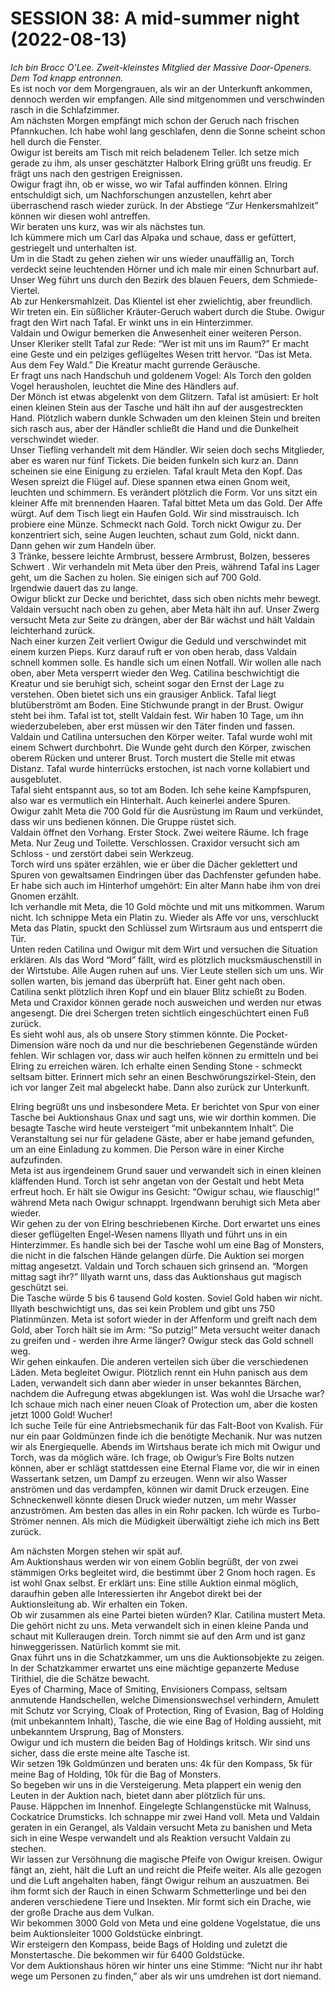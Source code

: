 <!-- Copyright 2020-2025 Dominik Jan Schott. All rights reserved. The license agreement is define in the LICENSE file in the root folder. -->
# **SESSION 38: A mid-summer night	(2022-08-13)**

*Ich bin Brocc O'Lee. Zweit-kleinstes Mitglied der Massive Door-Openers. Dem Tod knapp entronnen.*  
Es ist noch vor dem Morgengrauen, als wir an der Unterkunft ankommen, dennoch werden wir empfangen. Alle sind mitgenommen und verschwinden rasch in die Schlafzimmer.  
Am nächsten Morgen empfängt mich schon der Geruch nach frischen Pfannkuchen. Ich habe wohl lang geschlafen, denn die Sonne scheint schon hell durch die Fenster.  
Owigur ist bereits am Tisch mit reich beladenem Teller. Ich setze mich gerade zu ihm, als unser geschätzter Halbork Elring grüßt uns freudig. Er frägt uns nach den gestrigen Ereignissen.  
Owigur fragt ihn, ob er wisse, wo wir Tafal auffinden können. Elring entschuldigt sich, um Nachforschungen anzustellen, kehrt aber überraschend rasch wieder zurück. In der Abstiege “Zur Henkersmahlzeit” können wir diesen wohl antreffen.  
Wir beraten uns kurz, was wir als nächstes tun.  
Ich kümmere mich um Carl das Alpaka und schaue, dass er gefüttert, gestriegelt und unterhalten ist.  
Um in die Stadt zu gehen ziehen wir uns wieder unauffällig an, Torch verdeckt seine leuchtenden Hörner und ich male mir einen Schnurbart auf.  
Unser Weg führt uns durch den Bezirk des blauen Feuers, dem Schmiede-Viertel.  
Ab zur Henkersmahlzeit. Das Klientel ist eher zwielichtig, aber freundlich.  
Wir treten ein. Ein süßlicher Kräuter-Geruch wabert durch die Stube. Owigur fragt den Wirt nach Tafal. Er winkt uns in ein Hinterzimmer.  
Valdain und Owigur bemerken die Anwesenheit einer weiteren Person. Unser Kleriker stellt Tafal zur Rede: “Wer ist mit uns im Raum?” Er macht eine Geste und ein pelziges geflügeltes Wesen tritt hervor. “Das ist Meta. Aus dem Fey Wald.” Die Kreatur macht gurrende Geräusche.  
Er fragt uns nach Handschuh und goldenem Vogel: Als Torch den golden Vogel herausholen, leuchtet die Mine des Händlers auf.  
Der Mönch ist etwas abgelenkt von dem Glitzern. Tafal ist amüsiert: Er holt einen kleinen Stein aus der Tasche und hält ihn auf der ausgestreckten Hand. Plötzlich wabern dunkle Schwaden um den kleinen Stein und breiten sich rasch aus, aber der Händler schließt die Hand und die Dunkelheit verschwindet wieder.  
Unser Tiefling verhandelt mit dem Händler. Wir seien doch sechs Mitglieder, aber es waren nur fünf Tickets. Die beiden funkeln sich kurz an. Dann scheinen sie eine Einigung zu erzielen. Tafal krault Meta den Kopf. Das Wesen spreizt die Flügel auf. Diese spannen etwa einen Gnom weit, leuchten und schimmern. Es verändert plötzlich die Form. Vor uns sitzt ein kleiner Affe mit brennenden Haaren. Tafal bittet Meta um das Gold. Der Affe würgt. Auf dem Tisch liegt ein Haufen Gold. Wir sind misstrauisch. Ich probiere eine Münze. Schmeckt nach Gold. Torch nickt Owigur zu. Der konzentriert sich, seine Augen leuchten, schaut zum Gold, nickt dann.  
Dann gehen wir zum Handeln über.  
3 Tränke, bessere leichte Armbrust, bessere Armbrust, Bolzen, besseres Schwert . Wir verhandeln mit Meta über den Preis, während Tafal ins Lager geht, um die Sachen zu holen. Sie einigen sich auf 700 Gold.  
Irgendwie dauert das zu lange.  
Owigur blickt zur Decke und berichtet, dass sich oben nichts mehr bewegt. Valdain versucht nach oben zu gehen, aber Meta hält ihn auf. Unser Zwerg versucht Meta zur Seite zu drängen, aber der Bär wächst und hält Valdain leichterhand zurück.  
Nach einer kurzen Zeit verliert Owigur die Geduld und verschwindet mit einem kurzen Pieps. Kurz darauf ruft er von oben herab, dass Valdain schnell kommen solle. Es handle sich um einen Notfall. Wir wollen alle nach oben, aber Meta versperrt wieder den Weg. Catilina beschwichtigt die Kreatur und sie beruhigt sich, scheint sogar den Ernst der Lage zu verstehen. Oben bietet sich uns ein grausiger Anblick. Tafal liegt blutüberströmt am Boden. Eine Stichwunde prangt in der Brust. Owigur steht bei ihm. Tafal ist tot, stellt Valdain fest. Wir haben 10 Tage, um ihn wiederzubeleben, aber erst müssen wir den Täter finden und fassen.  
Valdain und Catilina untersuchen den Körper weiter. Tafal wurde wohl mit einem Schwert durchbohrt. Die Wunde geht durch den Körper, zwischen oberem Rücken und unterer Brust. Torch mustert die Stelle mit etwas Distanz. Tafal wurde hinterrücks erstochen, ist nach vorne kollabiert und ausgeblutet.  
Tafal sieht entspannt aus, so tot am Boden. Ich sehe keine Kampfspuren, also war es vermutlich ein Hinterhalt. Auch keinerlei andere Spuren.  
Owigur zahlt Meta die 700 Gold für die Ausrüstung im Raum und verkündet, dass wir uns bedienen können. Die Gruppe rüstet sich.  
Valdain öffnet den Vorhang. Erster Stock. Zwei weitere Räume. Ich frage Meta. Nur Zeug und Toilette. Verschlossen. Craxidor versucht sich am Schloss \- und zerstört dabei sein Werkzeug.  
Torch wird uns später erzählen, wie er über die Dächer geklettert und Spuren von gewaltsamen Eindringen über das Dachfenster gefunden habe.  
Er habe sich auch im Hinterhof umgehört: Ein alter Mann habe ihm von drei Gnomen erzählt.  
Ich verhandle mit Meta, die 10 Gold möchte und mit uns mitkommen. Warum nicht. Ich schnippe Meta ein Platin zu. Wieder als Affe vor uns, verschluckt Meta das Platin, spuckt den Schlüssel zum Wirtsraum aus und entsperrt die Tür.  
Unten reden Catilina und Owigur mit dem Wirt und versuchen die Situation erklären. Als das Word “Mord” fällt, wird es plötzlich mucksmäuschenstill in der Wirtstube. Alle Augen ruhen auf uns. Vier Leute stellen sich um uns. Wir sollen warten, bis jemand das überprüft hat. Einer geht nach oben.  
Catilina senkt plötzlich ihren Kopf und ein blauer Blitz schießt zu Boden. Meta und Craxidor können gerade noch ausweichen und werden nur etwas angesengt. Die drei Schergen treten sichtlich eingeschüchtert einen Fuß zurück.  
Es sieht wohl aus, als ob unsere Story stimmen könnte. Die Pocket-Dimension wäre noch da und nur die beschriebenen Gegenstände würden fehlen. Wir schlagen vor, dass wir auch helfen können zu ermitteln und bei Elring zu erreichen wären. Ich erhalte einen Sending Stone \- schmeckt seltsam bitter. Erinnert mich sehr an einen Beschwörungszirkel-Stein, den ich vor langer Zeit mal abgeleckt habe. Dann also zurück zur Unterkunft.

Elring begrüßt uns und insbesondere Meta. Er berichtet von Spur von einer Tasche bei Auktionshaus Gnax und sagt uns, wie wir dorthin kommen. Die besagte Tasche wird heute versteigert “mit unbekanntem Inhalt”. Die Veranstaltung sei nur für geladene Gäste, aber er habe jemand gefunden, um an eine Einladung zu kommen. Die Person wäre in einer Kirche aufzufinden.  
Meta ist aus irgendeinem Grund sauer und verwandelt sich in einen kleinen kläffenden Hund. Torch ist sehr angetan von der Gestalt und hebt Meta erfreut hoch. Er hält sie Owigur ins Gesicht: “Owigur schau, wie flauschig\!” während Meta nach Owigur schnappt. Irgendwann beruhigt sich Meta aber wieder.  
Wir gehen zu der von Elring beschriebenen  Kirche. Dort erwartet uns eines dieser geflügelten Engel-Wesen namens Illyath und führt uns in ein Hinterzimmer. Es handle sich bei der Tasche wohl um eine Bag of Monsters, die nicht in die falschen Hände gelangen dürfe. Die Auktion sei morgen mittag angesetzt. Valdain und Torch schauen sich grinsend an. “Morgen mittag sagt ihr?” Illyath warnt uns, dass das Auktionshaus gut magisch geschützt sei.  
Die Tasche würde 5 bis 6 tausend Gold kosten. Soviel Gold haben wir nicht. Illyath beschwichtigt uns, das sei kein Problem und gibt uns 750 Platinmünzen. Meta ist sofort wieder in der Affenform und greift nach dem Gold, aber Torch hält sie im Arm: “So putzig\!” Meta versucht weiter danach zu greifen und \- werden ihre Arme länger? Owigur steck das Gold schnell weg.  
Wir gehen einkaufen. Die anderen verteilen sich über die verschiedenen Läden. Meta begleitet Owigur. Plötzlich rennt ein Huhn panisch aus dem Laden, verwandelt sich dann aber wieder in unser bekanntes Bärchen, nachdem die Aufregung etwas abgeklungen ist. Was wohl die Ursache war?  
Ich schaue mich nach einer neuen Cloak of Protection um, aber die kosten jetzt 1000 Gold\! Wucher\!  
Ich suche Teile für eine Antriebsmechanik für das Falt-Boot von Kvalish. Für nur ein paar Goldmünzen finde ich die benötigte Mechanik. Nur was nutzen wir als Energiequelle. Abends im Wirtshaus berate ich mich mit Owigur und Torch, was da möglich wäre. Ich frage, ob Owigur’s Fire Bolts nutzen können, aber er schlägt stattdessen eine Eternal Flame vor, die wir in einen Wassertank setzen, um Dampf zu erzeugen. Wenn wir also Wasser anströmen und das verdampfen, können wir damit Druck erzeugen. Eine Schneckenwell könnte diesen Druck wieder nutzen, um mehr Wasser anzuströmen. Am besten das alles in ein Rohr packen. Ich würde es Turbo-Strömer nennen. Als mich die Müdigkeit überwältigt ziehe ich mich ins Bett zurück.

Am nächsten Morgen stehen wir spät auf.  
Am Auktionshaus werden wir  von einem Goblin begrüßt, der von zwei stämmigen Orks begleitet wird, die bestimmt über 2 Gnom hoch ragen. Es ist wohl Gnax selbst. Er erklärt uns: Eine stille Auktion einmal möglich, daraufhin geben alle Interessierten ihr Angebot direkt bei der Auktionsleitung ab. Wir erhalten ein Token.  
Ob wir zusammen als eine Partei bieten würden? Klar. Catilina mustert Meta. Die gehört nicht zu uns. Meta verwandelt sich in einen kleine Panda und schaut mit Kulleraugen drein. Torch nimmt sie auf den Arm und ist ganz hinweggerissen. Natürlich kommt sie mit.  
Gnax führt uns in die Schatzkammer, um uns die Auktionsobjekte zu zeigen. In der Schatzkammer erwartet uns eine mächtige gepanzerte Meduse Tirithiel, die die Schätze bewacht.  
Eyes of Charming, Mace of Smiting, Envisioners Compass, seltsam anmutende Handschellen, welche Dimensionswechsel verhindern, Amulett mit Schutz vor Scrying, Cloak of Protection, Ring of Evasion, Bag of Holding (mit unbekanntem Inhalt), Tasche, die wie eine Bag of Holding aussieht, mit unbekanntem Ursprung, Bag of Monsters.  
Owigur und ich mustern die beiden Bag of Holdings kritsch. Wir sind uns sicher, dass die erste meine alte Tasche ist.  
Wir setzen 19k Goldmünzen  und beraten uns: 4k für den Kompass, 5k für meine Bag of Holding, 10k für die Bag of Monsters.  
So begeben wir uns in die Versteigerung. Meta plappert ein wenig den Leuten in der Auktion nach, bietet dann aber plötzlich für uns.  
Pause. Häppchen im Innenhof. Eingelegte Schlangenstücke mit Walnuss, Cockatrice Drumsticks. Ich schnappe mir zwei Hand voll. Meta und Valdain geraten in ein Gerangel, als Valdain versucht Meta zu banishen und Meta sich in eine Wespe verwandelt und als Reaktion versucht Valdain zu stechen.  
Wir lassen zur Versöhnung die magische Pfeife von Owigur kreisen. Owigur fängt an, zieht, hält die Luft an und reicht die Pfeife weiter. Als alle gezogen und die Luft angehalten haben, fängt Owigur reihum an auszuatmen. Bei ihm formt sich der Rauch in einen Schwarm Schmetterlinge und bei den anderen verschiedene Tiere und Insekten. Mir formt sich ein Drache, wie der große Drache aus dem Vulkan.  
Wir bekommen 3000 Gold von Meta und eine goldene Vogelstatue, die uns beim Auktionsleiter 1000 Goldstücke einbringt.  
Wir ersteigern den Kompass, beide Bags of Holding und zuletzt die Monstertasche. Die bekommen wir für 6400 Goldstücke.  
Vor dem Auktionshaus hören wir hinter uns eine Stimme: “Nicht nur ihr habt wege um Personen zu finden,” aber als wir uns umdrehen ist dort niemand.
